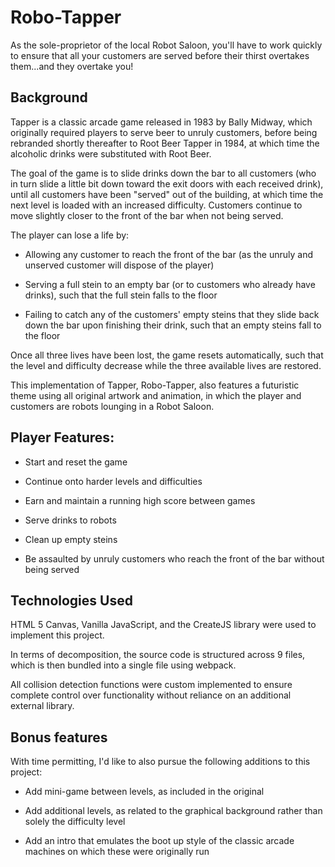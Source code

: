 # Robo-Tapper

As the sole-proprietor of the local Robot Saloon, you'll have to work quickly to ensure that all your customers are served before their thirst overtakes them...and they overtake you!

## Background

Tapper is a classic arcade game released in 1983 by Bally Midway, which originally required players to serve beer to unruly customers, before being rebranded shortly thereafter to Root Beer Tapper in 1984, at which time the alcoholic drinks were substituted with Root Beer.

The goal of the game is to slide drinks down the bar to all customers (who in turn slide a little bit down toward the exit doors with each received drink), until all customers have been "served" out of the building, at which time the next level is loaded with an increased difficulty. Customers continue to move slightly closer to the front of the bar when not being served.

The player can lose a life by:

 - Allowing any customer to reach the front of the bar (as the unruly and unserved customer will dispose of the player)

 - Serving a full stein to an empty bar (or to customers who already have drinks), such that the full stein falls to the floor

 - Failing to catch any of the customers' empty steins that they slide back down the bar upon finishing their drink, such that an empty steins fall to the floor

Once all three lives have been lost, the game resets automatically, such that the level and difficulty decrease while the three available lives are restored.

This implementation of Tapper, Robo-Tapper, also features a futuristic theme using all original artwork and animation, in which the player and customers are robots lounging in a Robot Saloon.

## Player Features:

  - Start and reset the game

  - Continue onto harder levels and difficulties

  - Earn and maintain a running high score between games

  - Serve drinks to robots

  - Clean up empty steins

  - Be assaulted by unruly customers who reach the front of the bar without being served

## Technologies Used

HTML 5 Canvas, Vanilla JavaScript, and the CreateJS library were used to implement this project.

In terms of decomposition, the source code is structured across 9 files, which is then bundled into a single file using webpack.

All collision detection functions were custom implemented to ensure complete control over functionality without reliance on an additional external library.

## Bonus features

With time permitting, I'd like to also pursue the following additions to this project:

  - Add mini-game between levels, as included in the original

  - Add additional levels, as related to the graphical background rather than solely the difficulty level

  - Add an intro that emulates the boot up style of the classic arcade machines on which these were originally run
